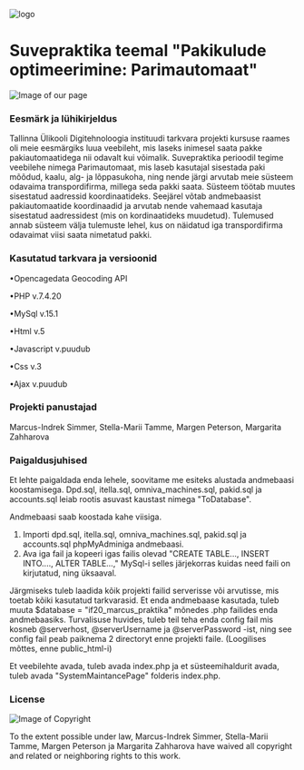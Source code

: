 ![logo](https://user-images.githubusercontent.com/70900361/122216683-524b4880-ceb5-11eb-90e4-8ab4f59fa2d7.png)




# Suvepraktika teemal "Pakikulude optimeerimine: Parimautomaat"

![Image of our page](https://i.imgur.com/SOvrLyi.png)

### Eesmärk ja lühikirjeldus

Tallinna Ülikooli Digitehnoloogia instituudi tarkvara projekti kursuse raames oli meie eesmärgiks luua veebileht, mis laseks inimesel saata pakke pakiautomaatidega nii odavalt kui võimalik. Suvepraktika perioodil tegime veebilehe nimega Parimautomaat, mis laseb kasutajal sisestada paki mõõdud, kaalu, alg- ja lõppasukoha, ning nende järgi arvutab meie süsteem odavaima transpordifirma, millega seda pakki saata. Süsteem töötab muutes sisestatud aadressid koordinaatideks. Seejärel võtab andmebaasist pakiautomaatide koordinaadid ja arvutab nende vahemaad kasutaja sisestatud aadressidest (mis on kordinaatideks muudetud). Tulemused annab süsteem välja tulemuste lehel, kus on näidatud iga transpordifirma odavaimat viisi saata nimetatud pakki.

### Kasutatud tarkvara ja versioonid

•Opencagedata Geocoding API

•PHP v.7.4.20

•MySql v.15.1

•Html v.5

•Javascript v.puudub

•Css v.3

•Ajax v.puudub

### Projekti panustajad
Marcus-Indrek Simmer, 
Stella-Marii Tamme, 
Margen Peterson, 
Margarita Zahharova

### Paigaldusjuhised
Et lehte paigaldada enda lehele, soovitame me esiteks alustada andmebaasi koostamisega. Dpd.sql, itella.sql, omniva_machines.sql, pakid.sql ja accounts.sql leiab rootis asuvast kaustast nimega "ToDatabase".

Andmebaasi saab koostada kahe viisiga.
1) Importi dpd.sql, itella.sql, omniva_machines.sql, pakid.sql ja accounts.sql phpMyAdminiga andmebaasi.
2) Ava iga fail ja kopeeri igas failis olevad "CREATE TABLE..., INSERT INTO...., ALTER TABLE...," MySql-i selles järjekorras kuidas need faili on kirjutatud, ning üksaaval.

Järgmiseks tuleb laadida kõik projekti failid serverisse või arvutisse, mis toetab kõiki kasutatud tarkvarasid. Et enda andmebaase kasutada, tuleb muuta $database = "if20_marcus_praktika" mõnedes .php failides enda andmebaasiks. Turvalisuse huvides, tuleb teil teha enda config fail mis kosneb @serverhost, @serverUsername ja @serverPassword -ist, ning see config fail peab paiknema 2 directoryt enne projekti faile. (Loogilises mõttes, enne public_html-i)

Et veebilehte avada, tuleb avada index.php ja et süsteemihaldurit avada, tuleb avada "SystemMaintancePage" folderis index.php.

### License
![Image of Copyright](https://camo.githubusercontent.com/9e918e1e7cd28a73246cf1c8d2c9903da3e487a65931c823a2391afe4b4a0d04/68747470733a2f2f6c6963656e7365627574746f6e732e6e65742f702f7a65726f2f312e302f38387833312e706e67)

To the extent possible under law, Marcus-Indrek Simmer, Stella-Marii Tamme, Margen Peterson ja Margarita Zahharova have waived all copyright and related or neighboring rights to this work.

